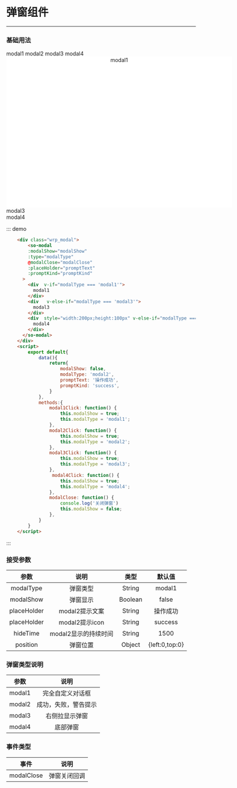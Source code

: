 # 弹窗组件
----
### 基础用法
 <div class="demo-block">
      <so-button @click="modal1Click">modal1</so-button>
      <so-button @click="modal2Click">modal2</so-button>
      <so-button @click="modal3Click">modal3</so-button>
       <so-button @click="modal4Click">modal4</so-button>
      <so-modal
        :modalShow="modalShow"
        :type="modalType"
        :placeHolder="promptText"
        :promptKind="promptKind"
        @modalClose="modalClose"
      >
        <div style="width:600px;height:400px;text-align:center;background:#fff;" v-if="modalType === 'modal1'">
          modal1
        </div>
        <div  v-else-if="modalType === 'modal3'">
          modal3
        </div>
          <div  v-else-if="modalType === 'modal4'">
          modal4
        </div>
      </so-modal>
  </div>

::: demo

```html
    <div class="wrp_modal">
        <so-modal
        :modalShow="modalShow"
        :type="modalType"
        @modalClose="modalClose"
        :placeHolder="promptText"
        :promptKind="promptKind"
      >
        <div  v-if="modalType === 'modal1'">
          modal1
        </div>
        <div   v-else-if="modalType === 'modal3'">
          modal3
        </div>
        <div  style="width:200px;height:100px" v-else-if="modalType === 'modal4'">
          modal4
        </div>
      </so-modal>
    </div>
    <script>
        export default{
            data(){
                return{
                    modalShow: false,
                    modalType: 'modal2',
                    promptText: '操作成功',
                    promptKind: 'success',
                }
            },
            methods:{
                modal1Click: function() {
                    this.modalShow = true;
                    this.modalType = 'modal1';
                },
                modal2Click: function() {
                    this.modalShow = true;
                    this.modalType = 'modal2';
                },
                modal3Click: function() {
                    this.modalShow = true;
                    this.modalType = 'modal3';
                },
                 modal4Click: function() {
                    this.modalShow = true;
                    this.modalType = 'modal4';
                },
                modalClose: function() {
                    console.log('关闭弹窗')
                    this.modalShow = false;
                },
            }
        }
    </script>
```
:::

### 接受参数
| 参数 | 说明 | 类型 | 默认值  
| :----:| :----: | :----: | :----:    
|modalType| 弹窗类型| String| modal1| 
|modalShow| 弹窗显示| Boolean| false|
|placeHolder|modal2提示文案| String|操作成功|
|placeHolder|modal2提示icon|String|success|
|hideTime| modal2显示的持续时间| String| 1500|
|position| 弹窗位置| Object|{left:0,top:0}|
### 弹窗类型说明
|参数|说明|
|:----:|:----:|
|modal1|完全自定义对话框|
|modal2|成功，失败，警告提示|
|modal3|右侧拉显示弹窗|
|modal4|底部弹窗|
### 事件类型
|事件|说明|
|:----:|:----:|
|modalClose|弹窗关闭回调|
